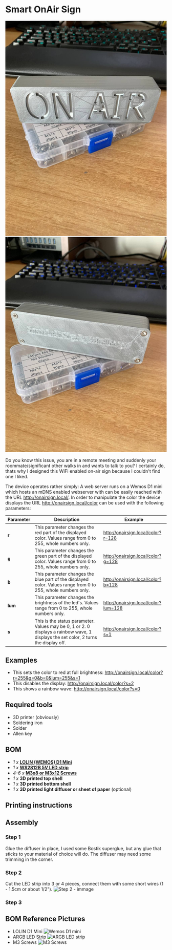 # Smart OnAir Sign
![Front Picture](Immages/Front1.jpg)
![Rear Picture](Immages/Rear.jpg)

Do you know this issue, you are in a remote meeting and suddenly your roommate/significant other walks in and wants to talk to you?
I certainly do, thats why I designed this WiFi enabled on-air sign because I couldn't find one I liked.

The device operates rather simply: 
A web server runs on a Wemos D1 mini which hosts an mDNS enabled webserver with can be easily reached with the URL http://onairsign.local/. 
In order to manipulate the color the device displays the URL http://onairsign.local/color can be used with the following parameters:

| Parameter | Description                              | Example                              |
|-----------|------------------------------------------|--------------------------------------|
| **r**     | This parameter changes the red part of the displayed color. Values range from 0 to 255, whole numbers only. | http://onairsign.local/color?r=128   |
| **g**     | This parameter changes the green part of the displayed color. Values range from 0 to 255, whole numbers only. | http://onairsign.local/color?g=128   |
| **b**     | This parameter changes the blue part of the displayed color. Values range from 0 to 255, whole numbers only. | http://onairsign.local/color?b=128   |
| **lum**   | This parameter changes the brightness of the led's. Values range from 0 to 255, whole numbers only. | http://onairsign.local/color?lum=128 |
| **s**     | This is the status parameter. Values may be 0, 1 or 2. 0 displays a rainbow wave, 1 displays the set color, 2 turns the display off.  | http://onairsign.local/color?s=1     |

## Examples
- This sets the color to red at full brightness: 
http://onairsign.local/color?r=255&g=0&b=0&lum=255&s=1
- This disables the display: http://onairsign.local/color?s=2
- This shows a rainbow wave: http://onairsign.local/color?s=0

## Required tools
- 3D printer (obviously)
- Soldering iron
- Solder 
- Allen key

## BOM
- *1 x* **[LOLIN (WEMOS) D1 Mini](https://it.aliexpress.com/item/32529101036.html?spm=a2g0s.9042311.0.0.653f4c4dwwleCD)**
- *1 x* **[WS2812B 5V LED strip](https://it.aliexpress.com/item/2036819167.html?spm=a2g0s.9042311.0.0.653f4c4dAy9aew)**
- *4-6 x* **[M3x8 or M3x12 Screws](https://it.aliexpress.com/item/32846918173.html?spm=a2g0s.9042311.0.0.653f4c4dAy9aew)**
- *1 x* **3D printed top shell**
- *1 x* **3D printed bottom shell**
- *1 x* **3D printed light diffuser or sheet of paper** (optional)

## Printing instructions

## Assembly
### Step 1
Glue the diffuser in place, I used some Bostik superglue, but any glue that sticks to your material of choice will do. 
The diffuser may need some trimming in the corner.

### Step 2
Cut the LED strip into 3 or 4 pieces, connect them with some short wires (1 - 1.5cm or about 1/2"). 
![Step 2 - immage](Immages/Step2.jpg)

### Step 3



## BOM Reference Pictures
- LOLIN D1 Mini
![Wemos D1 mini](Immages/AliExpress1.png)
- ARGB LED Strip
![ARGB LED strip](Immages/AliExpress2.png)
- M3 Screws
![M3 Screws](Immages/AliExpress3.png)